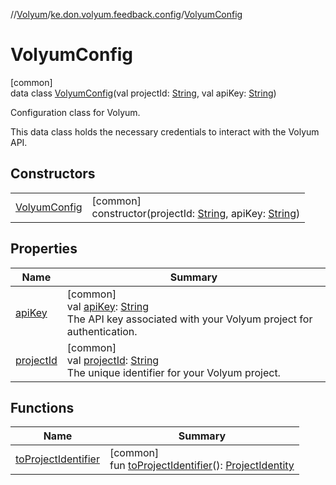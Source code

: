 //[Volyum](../../../index.md)/[ke.don.volyum.feedback.config](../index.md)/[VolyumConfig](index.md)

# VolyumConfig

[common]\
data class [VolyumConfig](index.md)(val projectId: [String](https://kotlinlang.org/api/core/kotlin-stdlib/kotlin/-string/index.html), val apiKey: [String](https://kotlinlang.org/api/core/kotlin-stdlib/kotlin/-string/index.html))

Configuration class for Volyum.

This data class holds the necessary credentials to interact with the Volyum API.

## Constructors

| | |
|---|---|
| [VolyumConfig](-volyum-config.md) | [common]<br>constructor(projectId: [String](https://kotlinlang.org/api/core/kotlin-stdlib/kotlin/-string/index.html), apiKey: [String](https://kotlinlang.org/api/core/kotlin-stdlib/kotlin/-string/index.html)) |

## Properties

| Name | Summary |
|---|---|
| [apiKey](api-key.md) | [common]<br>val [apiKey](api-key.md): [String](https://kotlinlang.org/api/core/kotlin-stdlib/kotlin/-string/index.html)<br>The API key associated with your Volyum project for authentication. |
| [projectId](project-id.md) | [common]<br>val [projectId](project-id.md): [String](https://kotlinlang.org/api/core/kotlin-stdlib/kotlin/-string/index.html)<br>The unique identifier for your Volyum project. |

## Functions

| Name | Summary |
|---|---|
| [toProjectIdentifier](to-project-identifier.md) | [common]<br>fun [toProjectIdentifier](to-project-identifier.md)(): [ProjectIdentity](../../ke.don.volyum.feedback.model.domain/-project-identity/index.md) |